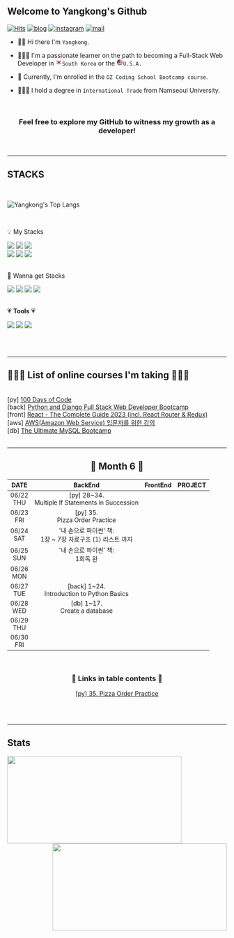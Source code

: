 ## Welcome to Yangkong's Github

[![Hits](https://hits.seeyoufarm.com/api/count/incr/badge.svg?url=https%3A%2F%2Fgithub.com%2FDEV-YangKong&count_bg=%23ef476f&title_bg=%23555555&icon=github.svg&icon_color=%23ef476f&title=hits&edge_flat=false)](https://hits.seeyoufarm.com)
[![blog](https://img.shields.io/badge/Yangkong's_Blog-ffd166?style=flat&logo=tistory&logoColor=white)](https://dev-yangkong.tistory.com/)
[![instagram](https://img.shields.io/badge/Yangkong's_instagram-06d6a0?style=flat&logo=Instagram&logoColor=white)](https://www.instagram.com/dev_yangkong/)
[![mail](https://img.shields.io/badge/dev.yangkong@gmail.com-118ab2?style=flat&logo=Gmail&logoColor=white)](mailto:dev.yangkong@gmail.com)

- 👋🏻 Hi there I'm `Yangkong`.

- 👩🏻‍💻 I'm a passionate learner on the path to becoming a Full-Stack Web Developer in <img src="south-korea.png" width=15px height=15px>`South Korea` or the <img src="USA.png" width=15px height=15px>`U.S.A.`

- 📖 Currently, I'm enrolled in the `OZ Coding School Bootcamp course`.

- 👩🏻‍🎓 I hold a degree in `International Trade` from Namseoul University.

<br/>
<div align=center>
<h3> Feel free to explore my GitHub to witness my growth as a developer!</h3>
</div>
<br/>

---

## STACKS

<br/>

![Yangkong's Top Langs](https://github-readme-stats.vercel.app/api/top-langs/?username=DEV-Yangkong&layout=compact&theme=holi)

<br/>

💡 My Stacks

<div>
  <img src="https://img.shields.io/badge/HTML5-E34F26?style=for-the-badge&logo=HTML5&logoColor=white"> 
  <img src="https://img.shields.io/badge/CSS3-1572B6?style=for-the-badge&logo=CSS3&logoColor=white">
  <img src="https://img.shields.io/badge/bootstrap-7952B3?style=for-the-badge&logo=bootstrap&logoColor=white">
  <br/>

  <img src="https://img.shields.io/badge/python-3776AB?style=for-the-badge&logo=python&logoColor=white">
  <img src="https://img.shields.io/badge/django-092E20?style=for-the-badge&logo=django&logoColor=white">
  <img src="https://img.shields.io/badge/mysql-4479A1?style=for-the-badge&logo=mysql&logoColor=white">
</div>

<br/>

📖 Wanna get Stacks

<div>
  <img src="https://img.shields.io/badge/javascript-F7DF1E?style=for-the-badge&logo=javascript&logoColor=black">
  <img src="https://img.shields.io/badge/react-61DAFB?style=for-the-badge&logo=react&logoColor=black">
  <img src="https://img.shields.io/badge/amazonaws-232F3E?style=for-the-badge&logo=amazonaws&logoColor=white">
  <img src="https://img.shields.io/badge/docker-232F3E?style=for-the-badge&logo=docker&logoColor=white">
</div>

<br/>

&#128151; <strong>Tools</strong> &#128151;

<div>
  <a href="https://dev-yangkong.tistory.com/" target="_blank"><img src="https://img.shields.io/badge/Tistory-ffd166?style=for-the-badge&logo=tistory&logoColor=white&link=https://dev-yangkong.tistory.com/"/></a>
  <a href="https://github.com/DEV-Yangkong" target="_blank"><img src="https://img.shields.io/badge/github-cdb4db?style=for-the-badge&logo=github&logoColor=white&link=https://github.com/DEV-Yangkong"></a>
  <img src="https://img.shields.io/badge/git-F05032?style=for-the-badge&logo=git&logoColor=white">
</div>

<br/><br/>

---

## 👩🏻‍💻 List of online courses I'm taking 👩🏻‍💻

<br/>
[py] <a href="https://www.udemy.com/course/100-days-of-code/">100 Days of Code</a> <br/>
[back] <a href="https://kmooc.udemy.com/course/django-and-python-full-stack-developer-masterclass/">Python and Django Full Stack Web Developer Bootcamp</a> <br/>
[front] <a href="https://kmooc.udemy.com/course/react-the-complete-guide-incl-redux/">React - The Complete Guide 2023 (incl. React Router & Redux)</a> <br/>
[aws] <a href="https://kmooc.udemy.com/course/aws-beginner-sk/">AWS(Amazon Web Service) 입문자를 위한 강의</a> <br/>
[db] <a href="https://kmooc.udemy.com/course/the-ultimate-mysql-bootcamp-go-from-sql-beginner-to-expert/">The Ultimate MySQL Bootcamp</a> <br/>

<br/>

---

<div align=center>

<h2>📅 Month 6 📅</h2>

|     DATE      |                             BackEnd                             | FrontEnd | PROJECT |
| :-----------: | :-------------------------------------------------------------: | :------: | :-----: |
| 06/22<br/>THU |      [py] 28~34.<br/> Multiple If Statements in Succession      |          |         |
| 06/23<br/>FRI |               [py] 35.<br/> Pizza Order Practice                |          |         |
| 06/24<br/>SAT | '내 손으로 파이썬' 책: <br/> 1장 ~ 7장 자료구조 (1) 리스트 까지 |          |         |
| 06/25<br/>SUN |              '내 손으로 파이썬' 책: <br/> 1회독 완              |          |         |
| 06/26<br/>MON |                                                                 |          |
| 06/27<br/>TUE |         [back] 1~24.<br/> Introduction to Python Basics         |          |
| 06/28<br/>WED |                [db] 1~17.<br/> Create a database                |          |
| 06/29<br/>THU |                                                                 |          |
| 06/30<br/>FRI |                                                                 |          |

<br/>

<h3>🔗 Links in table contents 🔗</h3>

<a href="https://github.com/DEV-Yangkong/backend-codebase/tree/main/python/coding_exercises/day3/Exercise4_Pizza_Order_Practice">
[py] 35. Pizza Order Practice</a><br/>

</div align=center>

<br/><br/>

---

## Stats

<div align=center>
  <a href="https://github.com/anuraghazra/github-readme-stats" title="Go to Source">
    <img align=left width=400 height=200 src="https://github-readme-stats.vercel.app/api?username=DEV-Yangkong&show_icons=true&theme=dark&hide_border=true&bg_color=151515&icon_color=ffffff&text_color=ffffff&title_color=00e6fe" />
  </a>
  <a href="https://git.io/streak-stats" title="Go to Source">
    <img align=right width=400 height=200 src="http://github-readme-streak-stats.herokuapp.com?user=DEV-Yangkong&hide_border=true&theme=black-ice" alt="" />
  </a>
</div>

<br/><br/>
